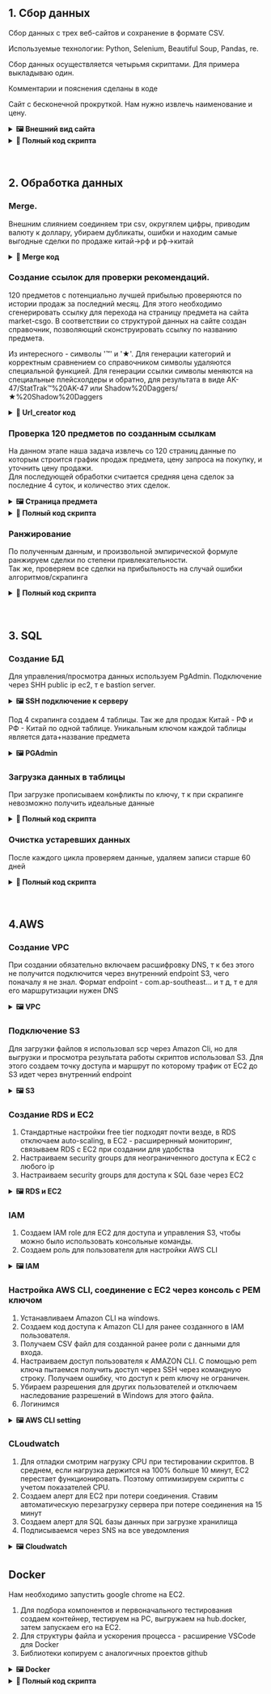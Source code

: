 ## 1. Сбор данных
<a id="data-collection"></a>
Сбор данных с трех веб-сайтов и сохранение в формате CSV.
  
  Используемые технологии: Python, Selenium, Beautiful Soup, Pandas, re.
  
  Сбор данных осуществляется четырьмя скриптами. Для примера выкладываю один. 

Комментарии и пояснения сделаны в коде

Сайт с бесконечной прокруткой. Нам нужно извлечь наименование и цену.

<details>
  <summary><strong>🖼️ Внешний вид сайта</strong></summary>

  ![Внешний вид сайта](https://raw.githubusercontent.com/sazhiromru/images/main/%D0%BC%D0%B0%D1%80%D0%BA%D0%B5%D1%82.PNG)
</details>

<details>
  <summary><strong>📜 Полный код скрипта</strong></summary>

```python
import pandas as pd
import undetected_chromedriver as uc
from bs4 import BeautifulSoup
from selenium.webdriver.chrome.service import Service
import re
import time
from selenium.webdriver.common.action_chains import ActionChains
import gc
from datetime import datetime
from random import uniform

timestamp = datetime.now().strftime('%d-%m-%Y')

def initialize_driver():
    ''' функция запуска Chrome со всеми возможными опциями для уменьшения нагрузки:
      - headless, минимальное разрешение, отключение загрузки картинок
      режим загрузки eager - по тестам так лучше грузится т к при загрузке идет скролинг'''
    options = uc.ChromeOptions()
    options.add_argument("--headless=new")
    options.add_argument("--disable-gpu")
    options.add_argument("--incognito")
    options.add_argument("--no-sandbox")
    options.add_argument("--disable-dev-shm-usage")
    options.add_argument("--window-size=800x600")
    options.add_argument("--disable-extensions")
    options.page_load_strategy = 'eager'
    options.experimental_options["prefs"] = {"profile.default_content_setting_values": {"images": 2}}
    
    service = Service(executable_path="chromedriver.exe")
    driver = uc.Chrome(service=service, options=options)
    driver.set_page_load_timeout(30)
    return driver


def extract_items(data):
    ''' функция для скрапа данных о предмете по шаблону наименование,цена'''
    soup = BeautifulSoup(data, 'html.parser')
    items_list = soup.find_all('div', class_=re.compile(r'item-info-block'))
    cleaned_list = [item.get_text().strip() for item in items_list if item.get_text().strip()]
    
    batch_data = []
    for item in cleaned_list:
        pattern = r'.+?\$(\d+\.\d+)\s-?\d+%\s(.+)'
        match = re.search(pattern, item)
        if match:
            batch_data.append([match.group(2).replace(',', ''), match.group(1).replace(',', '')])
    return batch_data


def scroll_and_extract(driver, duration, output_file):
    '''Создаем файл с BOM отдельно - несколько раз были ошибки, это помогло
    Т к китайские йероглифы и множество спец знаков в наименованиях сохраняем в utf-16
    загрузка и очистка данных пачками по 2200, число подобрано из практики, баланс между памятью и I/O
    Так же есть несколько условий отлова ошибок и перезапуска драйвера
    Ключ к успешной работе - периодическая очистка кэша'''

    start_time = time.time()
    batch_data = []
    global timestamp

    with open(f'{output_file}_{timestamp}.csv', 'wb') as file:
        file.write(b'\xff\xfe')
        pd.DataFrame(columns=["Item", "market_price", "Date"]).to_csv(file, index = False, encoding = 'utf-16')

    while True:
        try:
            data = driver.page_source
            batch_data.extend(extract_items(data))
            
            ActionChains(driver).scroll_by_amount(0, 600).perform()
            time.sleep(uniform(3.44, 5.17))

            if len(batch_data) >= 2200:
                df = pd.DataFrame(batch_data, columns = ['Item','market_price'])
                df = df.drop_duplicates()
                df.to_csv(f'{output_file}_{timestamp}.csv', mode = 'a', index=False, header = False, encoding = 'utf-16')
                batch_data.clear()
                df = None
                driver.execute_cdp_cmd("Network.clearBrowserCache", {})
                gc.collect()

            if time.time() - start_time > duration:
                print("время вышло.")
                break
        except Exception as e:
            print(f"ошибка промотка: {e}")
            driver.quit()
            time.sleep(22)
            driver = initialize_driver()
            time.sleep(22)


    if batch_data:
        df = pd.DataFrame(batch_data, columns = ['Item','market_price'])
        df = df.drop_duplicates()
        df.to_csv(f'{output_file}_{timestamp}.csv', mode = 'a', index=False, header = False, encoding = 'utf-16')



def cleaning(file_name):
    global timestamp
    """финальные округления, удаление пробелов и проверка на дубликаты"""
    df = pd.read_csv(file_name, encoding='utf-16')
    df['market_price'] = df['market_price'].astype(float).round(4)
    df['Item'] = df['Item'].str.strip()
    df['Date'] = timestamp
    df = df.sort_values(by='Item').drop_duplicates(subset=['Item']).reset_index(drop=True)
    df.to_csv(file_name, index=False, encoding='utf-16')
    print(f"Дата загружена в {file_name}")


def main():
    timestamp = datetime.now().strftime('%d-%m-%Y')
    output_file = 'market'
    duration = 1322
    
    driver = initialize_driver()
    print('драйвер запущен')
    
    driver.get('https://market.csgo.com/en/?priceMin=4')
    time.sleep(5)  
    
    scroll_and_extract(driver,duration = duration, output_file = output_file)
    print('Промотка окончена.')
    
    driver.quit()
    print('Драйвер закрыт.')
    
    cleaning(f'{output_file}_{timestamp}.csv')
    print('Очистка закончена.')


if __name__ == "__main__":
    main()
```

</details>
<br></br>

## 2. Обработка данных
<a id="data-wrangling"></a>

### Merge.
Внешним слиянием соединяем три csv, округялем цифры, приводим валюту к доллару, убираем дубликаты, ошибки и находим самые выгодные сделки по продаже китай->рф и рф->китай
<details>
  <summary><strong>📜 Merge код</strong></summary>

```python
import pandas as pd
import numpy as np
from datetime import datetime

timestamp = datetime.now().strftime('%d-%m-%Y')

path_c5 = f'c5game_{timestamp}.csv'
path_market = f'market_{timestamp}.csv'
path_buff = f'buff_{timestamp}.csv'
path_buff_buyorders = f'buff_buyorders_{timestamp}.csv'

#автоматического обновления курса нет, но курс существенно юань/доллар не меняется много лет. 
cny_usd = 0.14
profit_coef = 0.9025

df_c5 = pd.read_csv(path_c5, encoding = 'utf-16')
df_c5.drop_duplicates()
df_c5.rename(columns = {'c5_item':'Item'},inplace = True)
#Создан фрейм с5 с колонками 'Item', 'c5_price'

df_buff_buyorders = pd.read_csv(path_buff_buyorders, encoding = 'utf-16')
df_buff_buyorders.rename(columns = {'buff_item':'Item', 'buff_price':'price'}, inplace = True)
#Создан фрейм buff_buyorders с колонками 'Item', 'buyorders_price'

df_market = pd.read_csv(path_market, encoding = 'utf-16')
#Создан фрейм market с колонками 'Item', 'market_price'

df_buff = pd.read_csv(path_buff, encoding = 'utf-16')
df_buff.rename(columns = {'buff_item':'Item'},inplace = True )
#Создан фрейм buff с колонками 'Item', 'buff_price'

df_final = pd.merge(df_buff, df_market, on = 'Item', how = 'outer')
df_final = pd.merge(df_final, df_c5, on = 'Item', how = 'outer')
# внешний мердж

df_final['c5_price'] =  df_final['c5_price'].astype(float).fillna(0)
df_final['buff_price'] =  df_final['buff_price'].astype(float).fillna(0)
df_final['market_price'] =  df_final['market_price'].astype(float).fillna(0)

df_final['buff_price'] = df_final['buff_price'].astype(float).apply(lambda x : x*cny_usd)
df_final['c5_price'] = df_final['c5_price'].astype(float).apply(lambda x : x*cny_usd)
# выполнены округление и очистка, приведение йен к долларам

'''Сравнение цен по продаже китай -> маркет, выбор лучших сделок на c5game and buff163'''
df_direct = df_final.copy(deep = True)

df_direct['market_price'] = df_direct['market_price'].astype(float).apply(lambda x: x*profit_coef)
df_direct['market_c5'] = (df_direct['market_price']/df_direct['c5_price'])
df_direct['market_buff'] = (df_direct['market_price']/df_direct['buff_price'])
df_direct.replace([np.inf, -np.inf], 0, inplace=True)

df_direct['best_price'] = np.maximum(df_direct['market_buff'], df_direct['market_c5'])
df_direct['label'] = np.where(df_direct['market_buff']>df_direct['market_c5'],'buff','c5')
df_direct = df_direct.sort_values(by = 'best_price', ascending=False)
#

columns_to_round = ['c5_price', 'market_price', 'buff_price', 'market_c5', 'market_buff', 'best_price']
df_direct[columns_to_round] = df_direct[columns_to_round].round(4)
df_direct['Item'] = df_direct['Item'].str.strip()
df_direct.drop_duplicates(subset=['Item'], inplace=True)
df_direct.reset_index(drop=True, inplace=True)

df_direct.drop(columns=['Date','Date_x','Date_y'], inplace=True)
df_direct['Date'] = timestamp

df_direct.drop_duplicates(inplace=True)

df_direct.to_csv(f'direct_{timestamp}.csv',index = False, encoding = 'utf-16')

'''Сравнение цен по продаже маркет -> китай, выбор лучших сделок по ордерам на покупку на бафф'''
df_reverse = pd.merge(df_market, df_buff_buyorders, on = 'Item', how = 'outer')
df_reverse = df_reverse.fillna(0)
df_reverse['buyorders_price'] = df_reverse['buyorders_price'].astype(float).apply(lambda x: x*cny_usd)
df_reverse['coef'] = df_reverse['buyorders_price'] / df_reverse['market_price']
df_reverse.replace(np.inf,0, inplace = True)
df_reverse.sort_values(by = 'coef', ascending=False, inplace = True)

df_reverse.drop(columns=['Date_x','Date_x'], inplace=True)
df_reverse['Date'] = timestamp
df_reverse.drop_duplicates(inplace = True)

df_reverse.to_csv(f'reverse_{timestamp}.csv',index = False, encoding = 'utf-16')
```
</details>  


### Создание ссылок для проверки рекомендаций.
120 предметов с потенциально лучшей прибылью проверяются по истории продаж за последний месяц. Для этого необходимо сгенерировать ссылку для перехода на страницу предмета на сайта market-csgo.
В соответствии со структурой данных на сайте создан справочник, позволяющий сконструировать ссылку по названию предмета.

Из интересного - символы '™' и '★'. Для генерации категорий и корректным сравнением со справочником символы удаляются специальной функцией. Для генерации ссылки символы меняются на специальные плейсхолдеры и обратно, для результата в виде AK-47/StatTrak™%20AK-47 или Shadow%20Daggers/★%20Shadow%20Daggers
<details>
  <summary><strong>📜 Url_creator код</strong></summary>
  
```python
import pandas as pd
import re
from urllib.parse import quote
from datetime import datetime

timestamp = datetime.now().strftime('%d-%m-%Y')
path = f'direct_{timestamp}.csv'

df = pd.read_csv(path,encoding = 'utf-16',on_bad_lines='skip')

def categorization(item):
    category_mapping = {
        "Knife": [
            "Bayonet", "Bowie Knife", "Butterfly Knife", "Classic Knife", "Falchion Knife", "Flip Knife", "Gut Knife", 
            "Huntsman Knife", "Karambit", "M9 Bayonet", "Navaja Knife", "Nomad Knife", "Paracord Knife", "Skeleton Knife", 
            "Stiletto Knife", "Survival Knife", "Talon Knife", "Ursus Knife", "Kukri Knife", "Shadow Daggers",
            "Butterfly Knife | Fade"
        ],
        "Agent": [
            "Agent", "Master Agent", "Exceptional Agent", "Superior Agent", "Sir Bloody", "Lt. Commander", "Vypa Sista",
            "Buckshot", "Special Agent", "Chem-Haz Capitaine", "Dragomir", "Cmdr. Davida", "Slingshot", "Chef d'Escadron",
            "Safecracker", "1st Lieutenant", "Number K", "Enforcer", "Markus Delrow", "Maximus", "Ricksaw", "Goggles",
            "Crasswater The Forgotten", "Trapper Aggressor", "Lieutenant Rex Krikey", "Col. Mangos Dabisi",
            "B Squadron Officer", "Trapper", "Cmdr. Frank 'Wet Sox' Baroud", "John 'Van Healen' Kask", "Little Kev",
            "D Squadron Officer", "Bio-Haz Specialist", "Chem-Haz Specialist", "'Medium Rare' Crasswater",
            "Operator", "The Elite Mr. Muhlik", "Street Soldier", "Getaway Sally", "Bloody Darryl The Strapped",
            "3rd Commando Company", "Cmdr. Mae 'Dead Cold' Jamison", "Sous-Lieutenant Medic", "Michael Syfers",
            "Jungle Rebel", "Elite Trapper Solman", "Sergeant Bombson", "Officer Jacques Beltram", "Arno The Overgrown",
            "'The Doctor' Romanov", "Osiris", "'Two Times' McCoy", "Blackwolf", "Aspirant",
            "Lieutenant 'Tree Hugger' Farlow", "Ground Rebel", "Primeiro Tenente", "Prof. Shahmat", 
            "Rezan The Ready", "Rezan the Redshirt", "Seal Team 6 Soldier"
        ],
        "Pistol": ["USP-S", "Glock-18", "P2000", "Desert Eagle", "Five-SeveN", "CZ75-Auto", "P250", "Dual Berettas", "Tec-9", "R8 Revolver"],
        "Rifle": ["AK-47", "M4A4", "M4A1-S", "FAMAS", "Galil AR", "SG 553", "AUG"],
        "Sniper Rifle": ["AWP", "SSG 08", "SCAR-20", "G3SG1"],
        "SMG": ["MP7", "P90", "UMP-45", "MAC-10", "MP9", "PP-Bizon", "MP5-SD"],
        "Shotgun": ["Nova", "XM1014", "MAG-7", "Sawed-Off"],
        "Machine Gun": ["M249", "Negev"],
        "Gloves": [
            "Gloves", "Hand Wraps", "Driver Gloves", "Moto Gloves", "Specialist Gloves", "Sport Gloves",
            "★ Hand Wraps | Spruce DDPAT (Field-Tested)"
        ],
        "Container": [
            "Case", "Capsule", "Container", 
            "Music Kit | Feed Me, High Noon",
            "StatTrak™ Initiators Music Kit Box", 
            "StatTrak™ NIGHTMODE Music Kit Box", 
            "StatTrak™ Masterminds 2 Music Kit Box", 
            "StatTrak™ Masterminds Music Kit Box", 
            "StatTrak™ Tacticians Music Kit Box",
            "Berlin 2019 Vertigo Souvenir Package", 
            "Rio 2022 Vertigo Souvenir Package",
            "Stockholm 2021 Vertigo Souvenir Package",
            "ESL One Cologne 2014 Challengers",
            "ESL One Cologne 2014 Legends",
            "Katowice 2019 Legends (Holo/Foil)",
            "Katowice 2019 Minor Challengers (Holo/Foil)",
            "Gift Package"
        ],
        "Music Kit": ["Music Kit"],
        "Sticker": ["Sticker"],
        "Charm": ["Charm"],
        "Graffiti": ["Graffiti"],
        "Patch": ["Patch"],
        "Pass": ["Pass"],
        "Equipment": ["Zeus"],
        "Collectible": ["Pin"],
        "Key": ["Key", "eSports Key"] 
    }

    for key, values in category_mapping.items():
        for value in values:
            if value.lower() in item.lower():
                return key
    return "Unknown"

def subcategory(item):
    subcategory_mapping = {
        "Pistol": ["USP-S", "Glock-18", "P2000", "Desert Eagle", "Five-SeveN", "CZ75-Auto", "P250", "Dual Berettas", "Tec-9", "R8 Revolver"],
        "Rifle": ["AK-47", "M4A4", "M4A1-S", "FAMAS", "Galil AR", "SG 553", "AUG"],
        "Sniper Rifle": ["AWP", "SSG 08", "SCAR-20", "G3SG1"],
        "SMG": ["MP7", "P90", "UMP-45", "MAC-10", "MP9", "PP-Bizon", "MP5-SD"],
        "Shotgun": ["Nova", "XM1014", "MAG-7", "Sawed-Off"],
        "Machine Gun": ["M249", "Negev"]}
    for key, values in subcategory_mapping.items():
        for value in values:
            if value in item:
                return value
    return None

def normalization(item):
    item = re.sub('★','',item)
    item = re.sub('StatTrak™','',item)
    return item
    
df['Item_cleaned'] = df['Item'].apply(lambda x: normalization(x))
df['Category'] = df['Item_cleaned'].apply(lambda x: categorization(x))
df['Subcategory'] = df['Item_cleaned'].apply(lambda x: subcategory(x))

base = 'https://market.csgo.com/en/'
def custom_quote(item):
    
    item = item.replace('™', 'PLACEHOLDER_TM').replace('★', 'PLACEHOLDER_STAR')
    
    encoded = quote(item)
   
    return encoded.replace('PLACEHOLDER_TM', '™').replace('PLACEHOLDER_STAR', '★')

df['url'] = df.apply(lambda row: f"{base}{row['Category']+'/'}"f"{row['Subcategory']+'/' if pd.notna(row['Subcategory']) else ''}"f"{custom_quote(row['Item'])}", axis=1)
df.to_csv(path, encoding = 'utf-16', index = False)
```
</details>  


### Проверка 120 предметов по созданным ссылкам
На данном этапе наша задача извлечь со 120 страниц данные по которым строится график продаж предмета, цену запроса на покупку, и уточнить цену продажи.  
Для последующей обработки считается средняя цена сделок за последние 4 суток, и количество этих сделок.
<details>
  <summary><strong>🖼️ Страница предмета</strong></summary>

  ![Внешний вид сайта](https://raw.githubusercontent.com/sazhiromru/images/main/item%20page.PNG)
</details>
<details>
  <summary><strong>📜 Полный код скрипта</strong></summary>

```python
import pandas as pd
import undetected_chromedriver as uc
from bs4 import BeautifulSoup
from selenium.webdriver.chrome.service import Service
import re
import time
from datetime import datetime
from random import uniform

timestamp = datetime.now().strftime('%d-%m-%Y')

def get_medium_price(history):
    now = datetime.now()
    list1=[]
    for record in history:
        item1 = [item.strip() for item in record.split(',')]
        item1.pop(2)
        item1.pop(0)
        item1[1] = item1[1].replace('. Price.','')
        list1.append(item1)
        date_format = "%b %d"
    
    print(list1)
    filtered_list = [
        item for item in list1
        if (now - datetime.strptime(item[0], date_format).replace(year=2024)).days < 4
    ]
    print(filtered_list)    
    sum1=0
    if len(filtered_list)<=2:
        history_price = 'меньше двух сделок за 4 дня'
    else:
        for price2 in filtered_list:
            sum1 += float(price2[1])
            history_price = sum1/len(filtered_list)
    print(history_price)
    return history_price

def frequency_calc(history):
    now = datetime.now()
    list1=[]
    for record in history:
        item1 = [item.strip() for item in record.split(',')]
        item1.pop(2)
        item1.pop(0)
        item1[1] = item1[1].replace('. Price.','')
        list1.append(item1)
        date_format = "%b %d"
    filtered_list = [
        item for item in list1
        if (now - datetime.strptime(item[0], date_format).replace(year=2024)).days < 4
    ]

    if len(filtered_list)<=2:
        frequency = 'low'
    elif len(filtered_list)<=5:
        frequency = 'medium'
    elif len(filtered_list)<=9:
        frequency = 'high'
    else:
        frequency = 'very high'
    return frequency


def initialize_driver():

    options = uc.ChromeOptions()
    options.add_argument("--headless=new")  
    options.add_argument("--disable-gpu")  
    my_user_agent = "Mozilla/5.0 (Macintosh; Intel Mac OS X 10_15_7) AppleWebKit/537.36 (KHTML, like Gecko) Chrome/108.0.0.0 Safari/537.36"
    options.add_argument("--incognito") 
    options.add_argument(f"--user-agent={my_user_agent}")
    options.add_argument('--disable-extensions')
    options.add_argument("--disable-plugins-discovery")
    options.add_argument("--no-sandbox")  
    options.add_argument("--disable-dev-shm-usage")  
    options.add_argument("--window-size=800x600")  
    options.add_argument("--disable-extensions")  
    options.add_argument("--disable-software-rasterizer") 
    
    chrome_prefs = {
        "profile.default_content_setting_values": {
            "images": 2,
        }
        }
    
    options.page_load_strategy = 'eager'
    options.experimental_options["prefs"] = chrome_prefs

    service = Service(executable_path="chromedriver.exe")
    driver = uc.Chrome(service=service, options=options)
    driver.set_page_load_timeout(60) 
    return driver

path = f'direct_{timestamp}.csv'
number = 100
k=0
df = pd.read_csv(path, encoding = 'utf-16')
driver = initialize_driver()


bad_url=[]
history_prices = []
actual_prices = []
request_prices = []
frequency_list = []
soup = None
duration = 2000

for url in df['url']:
    start = time.time()
    attempts = 0
    while attempts<=2:
        try:
            driver.get(url)
            time.sleep(uniform(5.45,7.11))
            data = driver.page_source
            soup = BeautifulSoup(data,'html.parser')
            prices = soup.find_all('div', class_='price')
            prices1 = [price.get_text() for price in prices]
            if prices!=[]:
                break
        except Exception as e:
            driver.quit()
            time.sleep(10)
            driver = initialize_driver()
            time.sleep(10)
            print(f'возниклда ошибка {e}')
            attempts+=1

    if any('₽' in price for price in prices1):
        history_prices.append('ошибочный url')
        request_prices.append('ошибочный url')
        actual_prices.append('ошибочный url')
        frequency_list.append('ошибочный url')
        k+=1
        continue


    if prices1[3].startswith(' '):
        actual_prices.append('нет цены на покупку')
        request_prices.append(prices1[3])
    else:
        prices1[-1] = prices1[-1].replace('≤ ', '').replace('$', '').replace(' ','')
        request_prices.append(prices1[-1])

        pattern = r'\$(\d+(\.\d+)?)'
        match = re.search( pattern, prices1[3])
        if match:
            actual_prices.append(match.group(1))
            print(match.group(1))
        else:
            actual_prices.append('цена отсутствует')
            print('цена отсутсвует')


    history_charts = soup.select('path.highcharts-point.highcharts-color-0')
    history = [chart.get('aria-label') for chart in history_charts]
    history_prices.append(get_medium_price(history))
    frequency_list.append(frequency_calc(history))

   
    print(f'страница номер {k} обработана')
    print(len(actual_prices))
    print(len(request_prices))
    print(len(history_prices))
    k+=1

    if k%10==0:
        time.sleep(5)
        print('перегрузка')
        driver.execute_cdp_cmd("Network.clearBrowserCache", {})
        time.sleep(5)

    if k>number:
        print('конец')
        driver.quit()
        print(len(actual_prices))
        print(len(request_prices))
        print(len(history_prices))
        break
        
    if (time.time() - start) > duration:
        driver.quit()
        break

df['Medium Prices'] = None
df['Actual Prices'] = None
df['Request price'] = None
df['Frequency'] = None

df.loc[0:number, 'Medium Price'] = history_prices
df.loc[0:number, 'Actual Prices'] = actual_prices
df.loc[0:number, 'Request price'] = request_prices
df.loc[0:number, 'Frequency'] = frequency_list
print('данные загружены')

if bad_url!=[]:
    df_badurl = pd.DataFrame(bad_url)
    df_badurl.to_csv('badurl.csv')

df.to_csv(path, encoding='utf-16',index = False)
print('файл сохранен')
```
</details>  

### Ранжирование
По полученным данным, и произвольной эмпирической формуле ранжируем сделки по степени привлекательности.  
Так же, проверяем все сделки на прибыльность на случай ошибки алгоритмов/скрапинга
<details>
  <summary><strong>📜 Полный код скрипта</strong></summary>

```python
import pandas as pd
from datetime import datetime

timestamp = datetime.now().strftime('%d-%m-%Y')

path = f'direct_{timestamp}.csv'

df = pd.read_csv(path, encoding = 'utf-16')
columns_con = ['Request price','buff_price','c5_price','best_price', 'Actual Prices', 'market_price', 'Medium Price']
df[columns_con] = df[columns_con].apply(pd.to_numeric, errors = 'coerce')

def calculate_rating_coef(row):
    valid_min = min([value for value in [row['buff_price'], row['c5_price']] if value > 0], default=1)
    
    if row['Frequency'] == 'low' and row['Request price'] < valid_min:
        return 0
    elif row['Frequency'] == 'medium':
        return 1.2 * ((row['Medium Price'] / valid_min)**3) * (valid_min**0.16)
    elif row['Frequency'] == 'high':
        return 1.4 * ((row['Medium Price'] / valid_min)**3) * (valid_min**0.16)
    elif row['Frequency'] == 'very high':
        return 1.6 * ((row['Medium Price'] / valid_min)**3) * (valid_min**0.16)
    else:
        return 1 
    
def check_profit(row):
    valid_min = min([value for value in [row['buff_price'], row['c5_price']] if value > 0], default=1)
    if row['Medium Price'] * 0.9 < valid_min*1.03:
        return 0
    else:
        return 1
 

df['Rating'] = df.apply(calculate_rating_coef, axis=1)
df['Check'] = df.apply(check_profit, axis = 1)  
df['Rating'] = df['Rating'] * df['Check']

df = df.sort_values(by='Rating', ascending=False)
print(df.head())
df.to_csv(path, encoding= 'utf-16', index=False)
```
</details>  
<br></br>  

## 3. SQL
<a id="SQL"></a>

### Создание БД
Для управления/просмотра данных используем PgAdmin. Подключение через SHH public ip ec2, т е bastion server.  
<details>
  <summary><strong>🖼️ SSH подключение к серверу</strong></summary>

  ![Connection](https://raw.githubusercontent.com/sazhiromru/images/main/ssh%20SQL%20bastion%20server.PNG)
  ![SSH tunnel](https://raw.githubusercontent.com/sazhiromru/images/main/sql%20SSH%20tunnel.PNG)
</details>

Под 4 скрапинга создаем 4 таблицы. Так же для продаж Китай - РФ и РФ - Китай по одной таблице.
Уникальным ключом каждой таблицы является дата+название предмета  
<details>
  <summary><strong>🖼️ PGAdmin</strong></summary>

  ![Внешний вид сайта](https://raw.githubusercontent.com/sazhiromru/images/main/sql.PNG)
</details>  

### Загрузка данных в таблицы 
При загрузке прописываем конфликты по ключу, т к при скрапинге невозможно получить идеальные данные  

<details>
  <summary><strong>📜 Полный код скрипта</strong></summary>

```python
from datetime import datetime
import os
import pandas as pd
import psycopg2

timestamp = datetime.now().strftime('%d-%m-%Y')

conn = psycopg2.connect(
    host=
    database=
    user=
    password=
)
cursor = conn.cursor()

try:
    for filename in os.listdir(os.path.dirname(os.path.abspath(__file__))):
        if filename == f'market_{timestamp}.csv':
            df = pd.read_csv(filename, encoding='utf-16')
            df['Date'] = pd.to_datetime(df['Date'], format='%d-%m-%Y').dt.strftime('%Y-%m-%d')
            for index, row in df.iterrows():
                cursor.execute(
                    """INSERT INTO public.market (item, price, date, id) 
                    VALUES (%s, %s, %s, %s)
                    on conflict(id)
                    do update set
                    item = excluded.item,
                    price = excluded.price,
                    date = excluded.date""",
                    (row['Item'], row['market_price'], row['Date'], row['Item'] + ' ' + str(row['Date']))
                )
    conn.commit()
    print('market has been loaded')
except Exception as e:
    print(f'возникла ошибка {e}')
    conn.rollback()

try:
    for filename in os.listdir(os.path.dirname(os.path.abspath(__file__))):
        if filename == f'buff_{timestamp}.csv':
            df = pd.read_csv(filename, encoding='utf-16')
            df['Date'] = pd.to_datetime(df['Date'], format='%d-%m-%Y').dt.strftime('%Y-%m-%d')
            for index, row in df.iterrows():
                cursor.execute(
                    """INSERT INTO public.buff_sell (item, price, date, id) 
                    VALUES (%s, %s, %s, %s)
                    on conflict(id)
                    do update set
                    item = excluded.item,
                    price = excluded.price,
                    date = excluded.date""",
                    (row['Item'], row['buff_price'], row['Date'], row['Item'] + ' ' + str(row['Date']))
                )
    conn.commit()
    print('buff has been loaded')
except Exception as e:
    print(f'возникла ошибка {e}')
    conn.rollback()

try:
    for filename in os.listdir(os.path.dirname(os.path.abspath(__file__))):
        if filename == f'buff_buyorders_{timestamp}.csv':
            df = pd.read_csv(filename, encoding='utf-16')
            df['Date'] = pd.to_datetime(df['Date'], format='%d-%m-%Y').dt.strftime('%Y-%m-%d')
            for index, row in df.iterrows():
                cursor.execute(
                    """INSERT INTO public.buff_buyorders (item, price, date, id) 
                    VALUES (%s, %s, %s, %s)
                    on conflict(id)
                    do update set
                    item = excluded.item,
                    price = excluded.price,
                    date = excluded.date""",
                    (row['Item'], row['buyorders_price'], row['Date'], row['Item'] + ' ' + str(row['Date']))
                )
    conn.commit()
    print('buff buy has been loaded')
except Exception as e:
    print(f'возникла ошибка {e}')
    conn.rollback()

try:
    for filename in os.listdir(os.path.dirname(os.path.abspath(__file__))):
        if filename == f'c5game_{timestamp}.csv':
            df = pd.read_csv(filename, encoding='utf-16')
            df['Date'] = pd.to_datetime(df['Date'], format='%d-%m-%Y').dt.strftime('%Y-%m-%d')
            for index, row in df.iterrows():
                cursor.execute(
                    """INSERT INTO public.c5 (item, price, date, id) 
                    VALUES (%s, %s, %s, %s)
                    on conflict(id)
                    do update set
                    item = excluded.item,
                    price = excluded.price,
                    date = excluded.date""",
                    (row['Item'], row['c5_price'], row['Date'], row['Item'] + ' ' + str(row['Date']))
                )
    conn.commit()
    print('c5 has been loaded')
except Exception as e:
    print(f'возникла ошибка {e}')
    conn.rollback()

try:
    for filename in os.listdir(os.path.dirname(os.path.abspath(__file__))):
        if filename == f'direct_{timestamp}.csv':
            df = pd.read_csv(filename, encoding='utf-16')
            df['Date'] = pd.to_datetime(df['Date'], format='%d-%m-%Y').dt.strftime('%Y-%m-%d')
            for index, row in df.iterrows():
                cursor.execute(
                    """INSERT INTO public.direct (item, buff_price, market_price, c5_price, market_c5, market_buff, best_price, label, date, category, frequency, medium_price, rating, id)
                    VALUES (%s, %s, %s, %s, %s, %s, %s, %s, %s, %s, %s, %s, %s, %s)
                    on conflict(id)
                    do update set
                    item = excluded.item,
                    buff_price = excluded.buff_price,
                    market_price = excluded.market_price,
                    c5_price = excluded.c5_price,
                    market_c5 = excluded.market_c5,
                    market_buff = excluded.market_buff,
                    best_price = excluded.best_price,
                    label = excluded.label,
                    date = excluded.date,
                    category = excluded.category,
                    frequency = excluded.frequency,
                    medium_price = excluded.medium_price,
                    rating = excluded.rating""",
                    (row['Item'], row['buff_price'], row['market_price'], row['c5_price'], row['market_c5'], row['market_buff'], row['best_price'], row['label'], row['Date'], row['Category'], row['Frequency'], row['Medium Price'], row['Rating'], row['Item'] + ' ' + str(row['Date']))
                )
    conn.commit()
    print('direct has been loaded')
except Exception as e:
    print(f'возникла ошибка {e}')
    conn.rollback()

try:
    for filename in os.listdir(os.path.dirname(os.path.abspath(__file__))):
        if filename == f'reverse_{timestamp}.csv':
            df = pd.read_csv(filename, encoding='utf-16')
            df['Date'] = pd.to_datetime(df['Date'], format='%d-%m-%Y').dt.strftime('%Y-%m-%d')
            for index, row in df.iterrows():
                cursor.execute(
                    """INSERT INTO public.reverse (item, market_price, buff_price, coef, date, id) 
                    VALUES (%s, %s, %s, %s, %s, %s)
                    on conflict(id)
                    do update set
                    item = excluded.item,
                    market_price = excluded.market_price,
                    buff_price = excluded.buff_price,
                    coef = excluded.coef,
                    date = excluded.date""",
                    (row['Item'], row['market_price'], row['buyorders_price'], row['coef'], row['Date'], row['Item'] + ' ' + str(row['Date']))
                )
    conn.commit()
    print('reverse has been loaded')
except Exception as e:
    print(f'возникла ошибка {e}')
    conn.rollback()

cursor.close()
conn.close()
```
</details>

### Очистка устаревших данных
После каждого цикла проверяем данные, удаляем записи старше 60 дней

<details>
  <summary><strong>📜 Полный код скрипта</strong></summary>

```python
import psycopg2

conn = psycopg2.connect( 
    host=
    database=
    user=
    password=
)
    
cursor = conn.cursor()

try:
    cursor.execute("""
    delete from market where date < now() - interval'61 DAYS';
    delete from c5 where date < now() - interval'61 DAYS';
    delete from buff_buyorders where date < now() - interval'61 DAYS';
    delete from buff_sell where date < now() - interval'61 DAYS';
    delete from direct where date < now() - interval'61 DAYS';
    delete from reverse where date < now() - interval'61 DAYS';             
    """)
    print('данные очищены')
except Exception as e:
    print(f'возникла ошибка {e}')
    conn.rollback()
finally:
    cursor.close()
    conn.close()
```
</details>  
<br></br>  

## 4.AWS  
### Создание VPC
При создании обязательно включаем расшифровку DNS, т к без этого не получится подключится через внутренний endpoint S3, чего поначалу я не знал. Формат endpoint - com.ap-southeast... и т д, т е для его маршрутизации нужен DNS
<details>
  <summary><strong>🖼️ VPC</strong></summary>

  ![VPC](https://raw.githubusercontent.com/sazhiromru/images/main/VPC%200.PNG)
  ![VPC](https://raw.githubusercontent.com/sazhiromru/images/main/VPC%20settings.PNG)
  ![VPC](https://raw.githubusercontent.com/sazhiromru/images/main/VPC%20creation.PNG)
  ![VPC](https://raw.githubusercontent.com/sazhiromru/images/main/VPC%20scheme.PNG)
  ![VPC](https://raw.githubusercontent.com/sazhiromru/images/main/DNS%20resolution.PNG)
</details>  

### Подключение S3  
Для загрузки файлов я использовал scp через Amazon Cli, но для выгрузки и просмотра результата работы скриптов использовал S3. Для этого создаем точку доступа и маршрут по которому трафик от EC2 до S3 идет через внутренний endpoint

<details>
  <summary><strong>🖼️ S3</strong></summary>

  ![S3](https://raw.githubusercontent.com/sazhiromru/images/main/s3%20endpoint%20creation.PNG)
  ![S3](https://raw.githubusercontent.com/sazhiromru/images/main/s3%20endpoint.PNG)
  ![S3](https://raw.githubusercontent.com/sazhiromru/images/main/s3%20-%20endpoint%20internal%20route.PNG)
  ![S3](https://raw.githubusercontent.com/sazhiromru/images/main/ec2%20s3%20lists.PNG)
  ![S3](https://raw.githubusercontent.com/sazhiromru/images/main/s3%20final.PNG)
</details>    

### Создание RDS и EC2 
1. Стандартные настройки free tier  подходят почти везде, в RDS отключаем auto-scaling, в EC2 - расширернный мониторинг, связываем RDS c EC2 при создании для удобства
2. Настраиваем security groups для неограниченного доступа к EC2 с любого ip
3. Настраиваем security groups для доступа к SQL базе через EC2 

<details>
  <summary><strong>🖼️ RDS и EC2 </strong></summary>

  ![RDS и EC2 ](https://raw.githubusercontent.com/sazhiromru/images/main/RDS%20autoscaling%20off.PNG)
  ![RDS и EC2 ](https://raw.githubusercontent.com/sazhiromru/images/main/aws%20rds%20connect%20to%20ec2.PNG)
  ![RDS и EC2 ](https://raw.githubusercontent.com/sazhiromru/images/main/ec2%20security.PNG)
</details>    

### IAM 
1. Создаем IAM role для EC2 для доступа и управления S3, чтобы можно было использовать консольные команды.
2. Создаем роль для пользователя для настройки AWS CLI

<details>
  <summary><strong>🖼️ IAM </strong></summary>

  ![EC2 role ](https://raw.githubusercontent.com/sazhiromru/images/main/IAM%20EC2%20role%20for%20rds.PNG)
  ![user role](https://raw.githubusercontent.com/sazhiromru/images/main/IAM%20user%20access%20creation.PNG)
</details>    

### Настройка AWS CLI, соединение с EC2 через консоль с PEM ключом
1. Устанавливаем Amazon CLI на windows.
2. Создаем код доступа к Amazon CLI для ранее созданного в IAM пользователя.
3. Получаем CSV файл для созданной ранее роли с данными для входа.
4. Настраиваем доступ пользователя к AMAZON CLI. С помощью pem ключа пытаемся получить доступ через SSH через командную строку. Получаем ошибку, что доступ к pem ключу не ограничен.
5. Убираем разрешения для других пользователей и отключаем наследование разрешений в Windows для этого файла.
6. Логинимся

<details>
  <summary><strong>🖼️ AWS CLI setting </strong></summary>

  ![AWS CLI](https://raw.githubusercontent.com/sazhiromru/images/main/AWS%20CLI%20access%20key.PNG)
  ![AWS CLI](https://raw.githubusercontent.com/sazhiromru/images/main/aws%20cli%20key%20csv.PNG)
  ![AWS CLI](https://raw.githubusercontent.com/sazhiromru/images/main/aws%20cli%20configure.PNG)
  ![AWS CLI](https://raw.githubusercontent.com/sazhiromru/images/main/aws%20pem%20cli%20key%20heritage.PNG)
  ![AWS CLI](https://raw.githubusercontent.com/sazhiromru/images/main/pem%20heritage%20disabled.PNG)
  ![AWS CLI](https://raw.githubusercontent.com/sazhiromru/images/main/aws%20cli%20pem%20solved.PNG)
</details>  

### CLoudwatch 
1. Для отладки смотрим нагрузку CPU при тестировании скриптов. В среднем, если нагрузка держится на 100% больше 10 минут, EC2 перестает функционировать. Поэтому оптимизируем скрипты с учетом показателей CPU.
2. Создаем алерт для EC2 при потери соединения. Ставим автоматическую перезагрузку сервера при потере соединения на 15 минут
3. Создаем алерт для SQL базы данных при загрузке хранилища
4. Подписываемся через SNS на все уведомления

<details>
  <summary><strong>🖼️ Cloudwatch </strong></summary>

  ![Cloudwatch](https://raw.githubusercontent.com/sazhiromru/images/main/cloudwatch%20CPU%20utilization.PNG)
  ![Cloudwatch](https://raw.githubusercontent.com/sazhiromru/images/main/AWS%20cloud%20system%20failure%20alert.PNG)
  ![Cloudwatch](https://raw.githubusercontent.com/sazhiromru/images/main/cloudwatch%20alarms.PNG)
  ![Cloudwatch](https://raw.githubusercontent.com/sazhiromru/images/main/email%20alert%20cloudwatch.PNG)
  ![Cloudwatch](https://raw.githubusercontent.com/sazhiromru/images/main/subscription%20cloudwatch%20confirmed.PNG)
  
</details>   

## Docker
Нам необходимо запустить google chrome на EC2. 
1. Для подбора компонентов и первоначального тестирования создаем контейнер, тестируем на PC, выгружаем на hub.docker, затем запускаем его на EC2.
2. Для структуры файла и ускорения процесса - расширение VSCode для Docker
3.  Библиотеки копируем с аналогичных проектов github

<details>
  <summary><strong>🖼️ Docker</strong></summary>

  ![Docker](https://raw.githubusercontent.com/sazhiromru/images/main/docker%20load.PNG)
  ![Docker](https://raw.githubusercontent.com/sazhiromru/images/main/docker%20pull.PNG)
  ![Docker](https://raw.githubusercontent.com/sazhiromru/images/main/Docker%20install.PNG)
  ![Docker](https://raw.githubusercontent.com/sazhiromru/images/main/docker%20run.PNG)
</details>

<details>
  <summary><strong>📜 Полный код скрипта</strong></summary>

```python
# For more information, please refer to https://aka.ms/vscode-docker-python
FROM python:3-slim

#библиотеки
RUN apt-get update && apt-get install -y \
    wget \
    unzip \
    curl \ 
    fonts-liberation \
    libnss3 \
    libxss1 \
    libasound2 \
    libatk-bridge2.0-0 \
    libgtk-3-0 \
    libdrm2 \
    libgbm1 \
    python3-distutils 

#хром
RUN wget -q https://dl.google.com/linux/direct/google-chrome-stable_current_amd64.deb && \
    dpkg -i google-chrome-stable_current_amd64.deb || apt-get -f install -y && \
    rm google-chrome-stable_current_amd64.deb

RUN CHROME_DRIVER_VERSION=$(curl -sS chromedriver.storage.googleapis.com/LATEST_RELEASE) && \
    wget -q "https://chromedriver.storage.googleapis.com/${CHROME_DRIVER_VERSION}/chromedriver_linux64.zip" && \
    unzip chromedriver_linux64.zip -d /usr/local/bin/ && \
    rm chromedriver_linux64.zip

ENV DISPLAY=:99

COPY requirements.txt .
RUN python -m pip install -r requirements.txt

WORKDIR /app
COPY . /app


RUN adduser -u 5678 --disabled-password --gecos "" appuser && chown -R appuser /app
USER appuser

CMD ["python3", "/app/c5game/c5game/spiders/c5game.py"]
```
</details>
